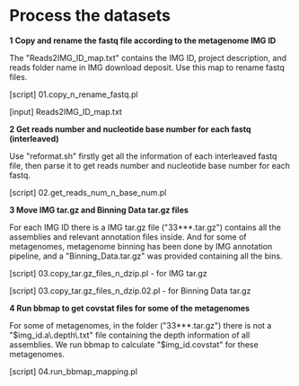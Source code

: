 # Process the datasets

**1** **Copy and rename the fastq file according to the metagenome IMG ID**

The "Reads2IMG_ID_map.txt" contains the IMG ID, project description, and reads folder name in IMG download deposit. Use this map to rename fastq files.

[script] 01.copy_n_rename_fastq.pl

[input] Reads2IMG_ID_map.txt

**2 Get reads number and nucleotide base number for each fastq (interleaved)**

Use "reformat.sh" firstly get all the information of each interleaved fastq file, then parse it to get reads number and nucleotide base number for each fastq.

[script] 02.get_reads_num_n_base_num.pl

**3 Move IMG tar.gz and Binning Data tar.gz files**

For each IMG ID there is a IMG tar.gz file ("33***.tar.gz") contains all the assemblies and relevant annotation files inside. And for some of metagenomes, metagenome binning has been done by IMG annotation pipeline, and a "Binning_Data.tar.gz" was provided containing all the bins.

[script] 03.copy_tar.gz_files_n_dzip.pl  -  for IMG tar.gz

[script] 03.copy_tar.gz_files_n_dzip.02.pl - for Binning Data tar.gz

**4 Run bbmap to get covstat files for some of the metagenomes**

For some of metagenomes, in the folder ("33***.tar.gz") there is not a "$img_id.a\.depth\.txt" file containing the depth information of all assemblies. We run bbmap to calculate "$img_id.covstat" for these metagenomes.

[script] 04.run_bbmap_mapping.pl

